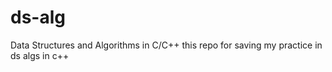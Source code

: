 # ds-alg
Data Structures and Algorithms in C/C++ 
this repo for saving my practice in ds algs in c++ 

